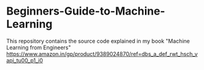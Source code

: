# Beginners-Guide-to-Machine-Learning
This repository contains the source code explained in my book "Machine Learning from Engineers"
https://www.amazon.in/gp/product/9389024870/ref=dbs_a_def_rwt_hsch_vapi_tu00_p1_i0
